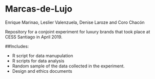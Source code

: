 # Marcas-de-Lujo
Enrique Marinao, Leslier Valenzuela, Denise Laroze and Coro Chacón


Repository for a conjoint experiment for luxury brands that took place at CESS Santiago in April 2019.

##Includes:
- R script for data manupulation 
- R scripts for data analysis
- Random sample of the data collected in the experiment. 
- Design and ethics documents
